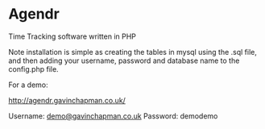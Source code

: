 Agendr
======

Time Tracking software written in PHP

Note installation is simple as creating the tables in mysql using the .sql file, and then adding your username, password and database name to the config.php file.

For a demo:

http://agendr.gavinchapman.co.uk/

Username: demo@gavinchapman.co.uk
Password: demodemo

